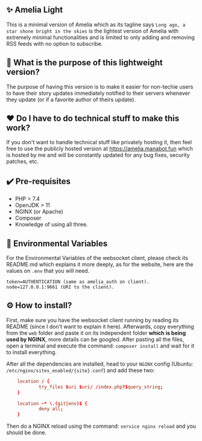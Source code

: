 ## ✨ Amelia Light
This is a minimal version of Amelia which as its tagline says `Long ago, a star shone bright in the skies` is the lightest version of Amelia
with extremely minimal functionalities and is limited to only adding and removing RSS feeds with no option to subscribe.

## 💬 What is the purpose of this lightweight version?
The purpose of having this version is to make it easier for non-techie users to have their story updates immediately notified to their servers
whenever they update (or if a favorite author of theirs update).

## ❤️ Do I have to do technical stuff to make this work?
If you don't want to handle technical stuff like privately hosting it, then feel free to use the publicly hosted version at https://amelia.manabot.fun
which is hosted by me and will be constantly updated for any bug fixes, security patches, etc.

## ✔️ Pre-requisites
* PHP > 7.4
* OpenJDK > 11
* NGINX (or Apache)
* Composer
* Knowledge of using all three.

## 🧰 Environmental Variables
For the Environmental Variables of the websocket client, please check its README.md which explains it more deeply, as for the website,
here are the values on `.env` that you will need.
```env
token=AUTHENTICATION (same as amelia_auth on client).
node=127.0.0.1:9661 (URI to the client).
```

## ⚙️ How to install?
First, make sure you have the websocket client running by reading its README (since I don't want to explain it here). Afterwards, copy everything
from the `web` folder and paste it on its independent folder **which is being used by NGINX**, more details can be googled. After pasting all the files,
open a terminal and execute the command: `composer install` and wait for it to install everything.

After all the dependencies are installed, head to your `NGINX` config (Ubuntu: `/etc/nginx/sites_enabled/{site}.conf`) and add these two:
```conf
	location / {
    		try_files $uri $uri/ /index.php?$query_string;
	}

	location ~* \.(git|env)$ {
    		deny all;
	}

```

Then do a NGINX reload using the command: `service nginx reload` and you should be done.
